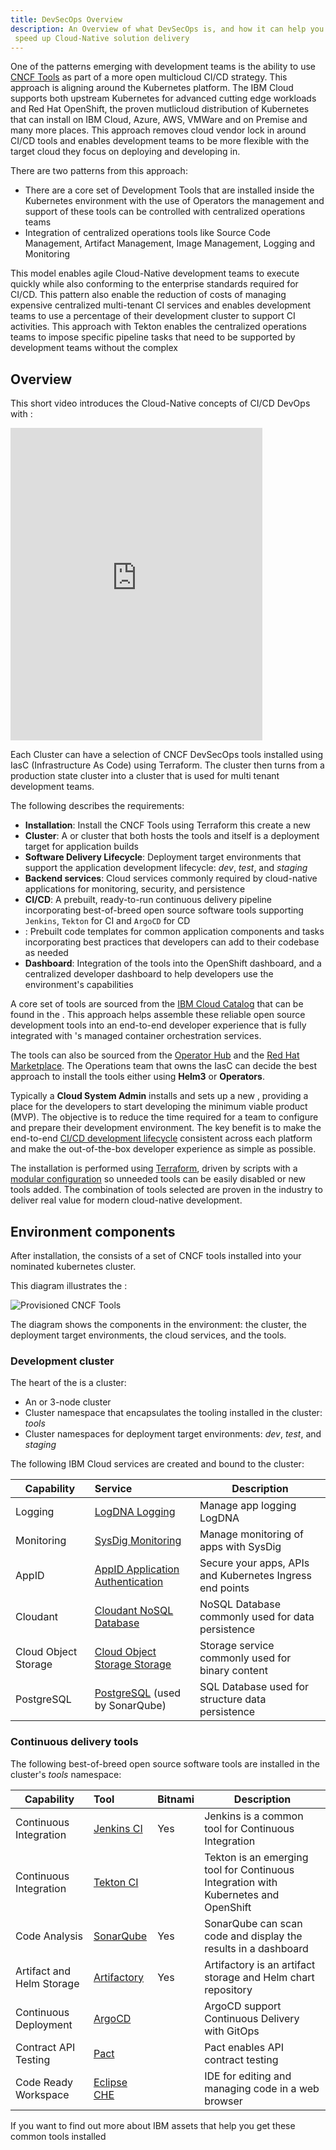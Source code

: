 ```yaml
---
title: DevSecOps Overview
description: An Overview of what DevSecOps is, and how it can help you
 speed up Cloud-Native solution delivery
---
```

<!--- cSpell:ignore ICPA mutlicloud openshiftconsole Theia userid toolset crwexposeservice gradlew bluemix ocinstall Mico crwopenlink crwopenapp swaggerui gitpat gituser  buildconfig yourproject wireframe devenvsetup viewapp crwopenlink  atemplatized rtifactoryurlsetup Kata Koda configmap Katacoda checksetup cndp katacoda checksetup Linespace igccli regcred REPLACEME Tavis pipelinerun openshiftcluster invokecloudshell cloudnative sampleapp bwoolf hotspots multicloud pipelinerun Sricharan taskrun Vadapalli Rossel REPLACEME cloudnativesampleapp artifactoryuntar untar Hotspot devtoolsservices Piyum Zonooz Farr Kamal Arora Laszewski  Roadmap roadmap Istio Packt buildpacks automatable ksonnet jsonnet targetport podsiks SIGTERM SIGKILL minikube apiserver multitenant kubelet multizone Burstable checksetup handson  stockbffnode codepatterns devenvsetup newwindow preconfigured cloudantcredentials apikey Indexyaml classname  errorcondition tektonpipeline gradlew gitsecret viewapp cloudantgitpodscreen crwopenlink cdply crwopenapp -->

One of the patterns emerging with development teams is the ability to use [CNCF Tools](https://landscape.cncf.io/) as part of a more open multicloud CI/CD strategy. This approach is aligning around the Kubernetes platform. The IBM Cloud supports both upstream Kubernetes for advanced cutting edge workloads and Red Hat OpenShift, the proven mutlicloud distribution of Kubernetes that can install on IBM Cloud, Azure, AWS, VMWare and on Premise and many more places. This approach removes cloud vendor lock in around CI/CD tools and enables development teams to be more flexible with the target cloud they focus on deploying and developing in.

There are two patterns from this approach:

- There are a core set of Development Tools that are installed inside the Kubernetes environment with the use of Operators the management and support of these tools can be controlled with centralized operations teams
- Integration of centralized operations tools like Source Code Management, Artifact Management, Image Management, Logging and Monitoring

This model enables agile Cloud-Native development teams to execute quickly while also conforming to the enterprise standards required for CI/CD. This pattern also enable the reduction of costs of managing expensive centralized multi-tenant CI services and enables development teams to use a percentage of their development cluster to support CI activities. This approach with Tekton enables the centralized operations teams to impose specific pipeline tasks that need to be supported by development teams without the complex


## Overview

This short video introduces the Cloud-Native concepts of CI/CD DevOps with <Globals name="ocp" />:
<iframe width="80%" height="500" src="https://www.youtube.com/embed/GOPWObjFTsI" frameborder="0" allow="accelerometer; autoplay; encrypted-media; gyroscope; picture-in-picture" allowfullscreen></iframe>

<p></p>

Each Cluster can have a selection of CNCF DevSecOps tools installed using IasC (Infrastructure As Code) using Terraform. The cluster then turns from a production state cluster into a cluster that is used for multi tenant development teams.

The following describes the requirements:

- **Installation**: Install the CNCF Tools using Terraform this create a new <Globals name="env" />
- **Cluster**: A <Globals name="kube" /> or <Globals name="ocp" /> cluster that both hosts the tools and itself is a deployment target for application builds
- **Software Delivery Lifecycle**: Deployment target environments that support the application development lifecycle: *dev*, *test*, and *staging*
- **Backend services**: Cloud services commonly required by cloud-native applications for monitoring, security, and persistence
- **CI/CD**: A prebuilt, ready-to-run continuous delivery pipeline incorporating best-of-breed open source software tools supporting `Jenkins`, `Tekton` for CI and `ArgoCD` for CD
- **<Globals name="templates" />**: Prebuilt code templates for common application components and tasks incorporating best practices that developers can add to their codebase as needed
- **Dashboard**: Integration of the tools into the OpenShift dashboard, and a centralized developer dashboard to help developers use the environment's capabilities

A core set of tools are sourced from the [IBM Cloud Catalog](https://cloud.ibm.com/catalog?search=label%3Ahelm#software) that can be found in the <Globals name="ic" />. This approach helps assemble these reliable open source development tools into an end-to-end developer experience that is fully integrated with <Globals name="ic" />'s managed container orchestration services.

The tools can also be sourced from the [Operator Hub](https://operatorhub.io/) and the [Red Hat Marketplace](https://marketplace.redhat.com/en-us). The Operations team that owns the IasC can decide the best approach to install the tools either using **Helm3** or **Operators**.

Typically a **Cloud System Admin** installs and sets up a new <Globals name="env" />, providing a place for the developers to start developing the minimum viable product (MVP). The objective is to reduce the time required for a team to configure and prepare their development environment. The key benefit is to make the end-to-end [CI/CD development lifecycle](https://www.ibm.com/garage/method/practices/deliver/practice_continuous_delivery/) consistent across each platform and make the out-of-the-box developer experience as simple as possible.

The installation is performed using [Terraform](https://cloud.ibm.com/docs/terraform), driven by scripts with a [modular configuration](https://github.com/ibm-garage-cloud/garage-terraform-modules) so unneeded tools can be easily disabled or new tools added. The combination of tools selected are proven in the industry to deliver real value for modern cloud-native development.

## Environment components

After installation, the <Globals name="env" /> consists of a set of CNCF tools installed into your nominated kubernetes cluster.

This diagram illustrates the <Globals name="env" />:

![Provisioned CNCF Tools](../images/content-overview/cncf-tools-environment.png)

The diagram shows the components in the environment: the cluster, the deployment target environments, the cloud services, and the tools.

### Development cluster

The heart of the <Globals key="env" /> is a cluster:

- An [<Globals key="iks" />](https://www.ibm.com/cloud/container-service)
or [<Globals key="roks" />](https://www.ibm.com/cloud/openshift) 3-node cluster
- Cluster namespace that encapsulates the tooling installed in the cluster: *tools*
- Cluster namespaces for deployment target environments: *dev*, *test*, and *staging*

The following IBM Cloud services are created and bound to the cluster:

| Capability                | Service        |Description |
| -----------------------   |:-------------- |------------|
| Logging                   | [LogDNA Logging](https://cloud.ibm.com/docs/log-analysis?topic=log-analysis-getting-started)  | Manage app logging LogDNA  |
| Monitoring                | [SysDig Monitoring](https://cloud.ibm.com/docs/monitoring?topic=monitoring-getting-started) | Manage monitoring of apps with SysDig |
| AppID                     | [AppID Application Authentication](https://cloud.ibm.com/docs/services/appid?topic=appid-service-access-management) | Secure your apps, APIs and Kubernetes Ingress end points |
| Cloudant                  | [Cloudant NoSQL Database](https://www.ibm.com/cloud/cloudant) | NoSQL Database commonly used for data persistence |
| Cloud Object Storage      | [Cloud Object Storage Storage](https://cloud.ibm.com/docs/cloud-object-storage?topic=cloud-object-storage-getting-started-cloud-object-storage) | Storage service commonly used for binary content |
| PostgreSQL                 | [PostgreSQL](https://www.ibm.com/cloud/learn/postgresql) (used by SonarQube) | SQL Database used for structure data persistence |

### Continuous delivery tools

The following best-of-breed open source software tools are installed in the cluster's *tools* namespace:

| Capability                  | Tool                                         | Bitnami   |Description |
| --------------------------- |:--------------                               | -------   |------------|
| Continuous Integration      | [Jenkins CI](https://jenkins.io/)            |  Yes      | Jenkins is a common tool for Continuous Integration   |
| Continuous Integration      | [Tekton CI](https://tekton.dev/)             |           | Tekton is an emerging tool for Continuous Integration with Kubernetes and OpenShift  |
| Code Analysis               | [SonarQube](https://www.sonarqube.org/)      |  Yes      | SonarQube can scan code and display the results in a dashboard |
| Artifact and Helm Storage   | [Artifactory](https://jfrog.com/open-source/)|  Yes      | Artifactory is an artifact storage and Helm chart repository  |
| Continuous Deployment       | [ArgoCD](https://argoproj.github.io/argo-cd/)|           | ArgoCD support Continuous Delivery with GitOps |
| Contract API Testing        | [Pact](https://docs.pact.io/)                |           | Pact enables API contract testing |
| Code Ready Workspace        | [Eclipse CHE](https://developers.redhat.com/products/codeready-workspaces/overview)  |           | IDE for editing and managing code in a web browser |


If you want to find out more about IBM assets that help you get these common tools installed
